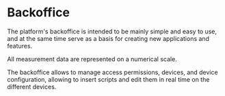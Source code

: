 # Backoffice

The platform's backoffice is intended to be mainly simple and easy to use, and at the same time serve as a basis for creating new applications and features.

All measurement data are represented on a numerical scale.

The backoffice allows to manage access permissions, devices, and device configuration, allowing to insert scripts and edit them in real time on the different devices.
